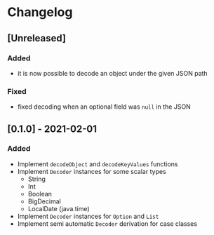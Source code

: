# Changelog

## [Unreleased]

### Added

- it is now possible to decode an object under the given JSON path

### Fixed

- fixed decoding when an optional field was `null` in the JSON

## [0.1.0] - 2021-02-01

### Added
- Implement `decodeObject` and `decodeKeyValues` functions
- Implement `Decoder` instances for some scalar types
  - String
  - Int
  - Boolean
  - BigDecimal
  - LocalDate (java.time)
- Implement `Decoder` instances for `Option` and `List`
- Implement semi automatic `Decoder` derivation for case classes
